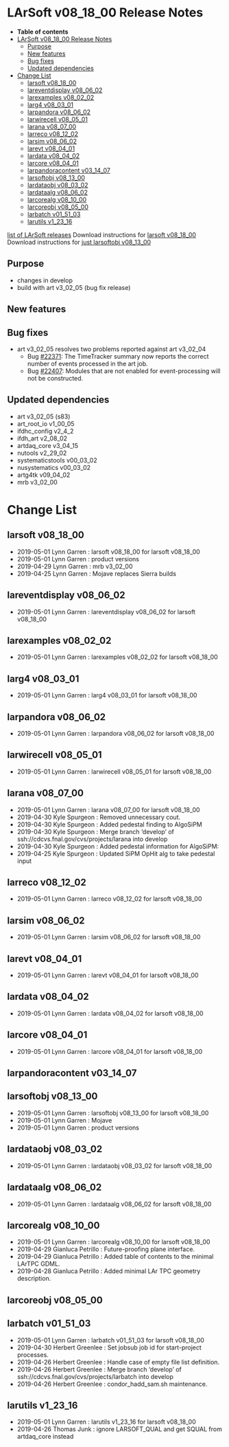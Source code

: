 LArSoft v08\_18\_00 Release Notes
======================================================================

-   **Table of contents**
-   [LArSoft v08\_18\_00 Release Notes](#LArSoft-v08_18_00-Release-Notes)
    -   [Purpose](#Purpose)
    -   [New features](#New-features)
    -   [Bug fixes](#Bug-fixes)
    -   [Updated dependencies](#Updated-dependencies)
-   [Change List](#Change-List)
    -   [larsoft v08\_18\_00](#larsoft-v08_18_00)
    -   [lareventdisplay v08\_06\_02](#lareventdisplay-v08_06_02)
    -   [larexamples v08\_02\_02](#larexamples-v08_02_02)
    -   [larg4 v08\_03\_01](#larg4-v08_03_01)
    -   [larpandora v08\_06\_02](#larpandora-v08_06_02)
    -   [larwirecell v08\_05\_01](#larwirecell-v08_05_01)
    -   [larana v08\_07\_00](#larana-v08_07_00)
    -   [larreco v08\_12\_02](#larreco-v08_12_02)
    -   [larsim v08\_06\_02](#larsim-v08_06_02)
    -   [larevt v08\_04\_01](#larevt-v08_04_01)
    -   [lardata v08\_04\_02](#lardata-v08_04_02)
    -   [larcore v08\_04\_01](#larcore-v08_04_01)
    -   [larpandoracontent v03\_14\_07](#larpandoracontent-v03_14_07)
    -   [larsoftobj v08\_13\_00](#larsoftobj-v08_13_00)
    -   [lardataobj v08\_03\_02](#lardataobj-v08_03_02)
    -   [lardataalg v08\_06\_02](#lardataalg-v08_06_02)
    -   [larcorealg v08\_10\_00](#larcorealg-v08_10_00)
    -   [larcoreobj v08\_05\_00](#larcoreobj-v08_05_00)
    -   [larbatch v01\_51\_03](#larbatch-v01_51_03)
    -   [larutils v1\_23\_16](#larutils-v1_23_16)

[list of LArSoft releases](LArSoft_release_list)
Download instructions for [larsoft v08\_18\_00](http://scisoft.fnal.gov/scisoft/bundles/larsoft/v08_18_00/larsoft-v08_18_00.html)
Download instructions for [just larsoftobj v08\_13\_00](http://scisoft.fnal.gov/scisoft/bundles/larsoftobj/v08_13_00/larsoftobj-v08_13_00.html)

Purpose
--------------------

-   changes in develop
-   build with art v3\_02\_05 (bug fix release)

New features
------------------------------

Bug fixes
------------------------

-   art v3\_02\_05 resolves two problems reported against art v3\_02\_04
    -   Bug [\#22371](/redmine/issues/22371 "Bug: TimeTracker summary wrong when only one event in the job (Closed)"): The TimeTracker summary now reports the correct number of events processed in the art job.
    -   Bug [\#22407](/redmine/issues/22407 "Bug: art 3.02.04 constructs modules that are not included in paths (Closed)"): Modules that are not enabled for event-processing will not be constructed.

Updated dependencies
----------------------------------------------

-   art v3\_02\_05 (s83)
-   art\_root\_io v1\_00\_05
-   ifdhc\_config v2\_4\_2
-   ifdh\_art v2\_08\_02
-   artdaq\_core v3\_04\_15
-   nutools v2\_29\_02
-   systematicstools v00\_03\_02
-   nusystematics v00\_03\_02
-   artg4tk v09\_04\_02
-   mrb v3\_02\_00

Change List
============================

larsoft v08\_18\_00
------------------------------------------

-   2019-05-01 Lynn Garren : larsoft v08\_18\_00 for larsoft v08\_18\_00
-   2019-05-01 Lynn Garren : product versions
-   2019-04-29 Lynn Garren : mrb v3\_02\_00
-   2019-04-25 Lynn Garren : Mojave replaces Sierra builds

lareventdisplay v08\_06\_02
----------------------------------------------------------

-   2019-05-01 Lynn Garren : lareventdisplay v08\_06\_02 for larsoft v08\_18\_00

larexamples v08\_02\_02
--------------------------------------------------

-   2019-05-01 Lynn Garren : larexamples v08\_02\_02 for larsoft v08\_18\_00

larg4 v08\_03\_01
--------------------------------------

-   2019-05-01 Lynn Garren : larg4 v08\_03\_01 for larsoft v08\_18\_00

larpandora v08\_06\_02
------------------------------------------------

-   2019-05-01 Lynn Garren : larpandora v08\_06\_02 for larsoft v08\_18\_00

larwirecell v08\_05\_01
--------------------------------------------------

-   2019-05-01 Lynn Garren : larwirecell v08\_05\_01 for larsoft v08\_18\_00

larana v08\_07\_00
----------------------------------------

-   2019-05-01 Lynn Garren : larana v08\_07\_00 for larsoft v08\_18\_00
-   2019-04-30 Kyle Spurgeon : Removed unnecessary cout.
-   2019-04-30 Kyle Spurgeon : Added pedestal finding to AlgoSiPM
-   2019-04-30 Kyle Spurgeon : Merge branch ‘develop’ of ssh://cdcvs.fnal.gov/cvs/projects/larana into develop
-   2019-04-30 Kyle Spurgeon : Added pedestal information for AlgoSiPM:
-   2019-04-25 Kyle Spurgeon : Updated SiPM OpHit alg to take pedestal input

larreco v08\_12\_02
------------------------------------------

-   2019-05-01 Lynn Garren : larreco v08\_12\_02 for larsoft v08\_18\_00

larsim v08\_06\_02
----------------------------------------

-   2019-05-01 Lynn Garren : larsim v08\_06\_02 for larsoft v08\_18\_00

larevt v08\_04\_01
----------------------------------------

-   2019-05-01 Lynn Garren : larevt v08\_04\_01 for larsoft v08\_18\_00

lardata v08\_04\_02
------------------------------------------

-   2019-05-01 Lynn Garren : lardata v08\_04\_02 for larsoft v08\_18\_00

larcore v08\_04\_01
------------------------------------------

-   2019-05-01 Lynn Garren : larcore v08\_04\_01 for larsoft v08\_18\_00

larpandoracontent v03\_14\_07
--------------------------------------------------------------

larsoftobj v08\_13\_00
------------------------------------------------

-   2019-05-01 Lynn Garren : larsoftobj v08\_13\_00 for larsoft v08\_18\_00
-   2019-05-01 Lynn Garren : Mojave
-   2019-05-01 Lynn Garren : product versions

lardataobj v08\_03\_02
------------------------------------------------

-   2019-05-01 Lynn Garren : lardataobj v08\_03\_02 for larsoft v08\_18\_00

lardataalg v08\_06\_02
------------------------------------------------

-   2019-05-01 Lynn Garren : lardataalg v08\_06\_02 for larsoft v08\_18\_00

larcorealg v08\_10\_00
------------------------------------------------

-   2019-05-01 Lynn Garren : larcorealg v08\_10\_00 for larsoft v08\_18\_00
-   2019-04-29 Gianluca Petrillo : Future-proofing plane interface.
-   2019-04-29 Gianluca Petrillo : Added table of contents to the minimal LArTPC GDML.
-   2019-04-28 Gianluca Petrillo : Added minimal LAr TPC geometry description.

larcoreobj v08\_05\_00
------------------------------------------------

larbatch v01\_51\_03
--------------------------------------------

-   2019-05-01 Lynn Garren : larbatch v01\_51\_03 for larsoft v08\_18\_00
-   2019-04-30 Herbert Greenlee : Set jobsub job id for start-project processes.
-   2019-04-26 Herbert Greenlee : Handle case of empty file list definition.
-   2019-04-26 Herbert Greenlee : Merge branch ‘develop’ of ssh://cdcvs.fnal.gov/cvs/projects/larbatch into develop
-   2019-04-26 Herbert Greenlee : condor\_hadd\_sam.sh maintenance.

larutils v1\_23\_16
------------------------------------------

-   2019-05-01 Lynn Garren : larutils v1\_23\_16 for larsoft v08\_18\_00
-   2019-04-26 Thomas Junk : ignore LARSOFT\_QUAL and get SQUAL from artdaq\_core instead
